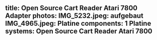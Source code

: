 title: Open Source Cart Reader Atari 7800 Adapter
photos:
    IMG_5232.jpeg: aufgebaut
    IMG_4965.jpeg: Platine
components:
    1 Platine
systems:
    Open Source Cart Reader
    Atari 7800
---

